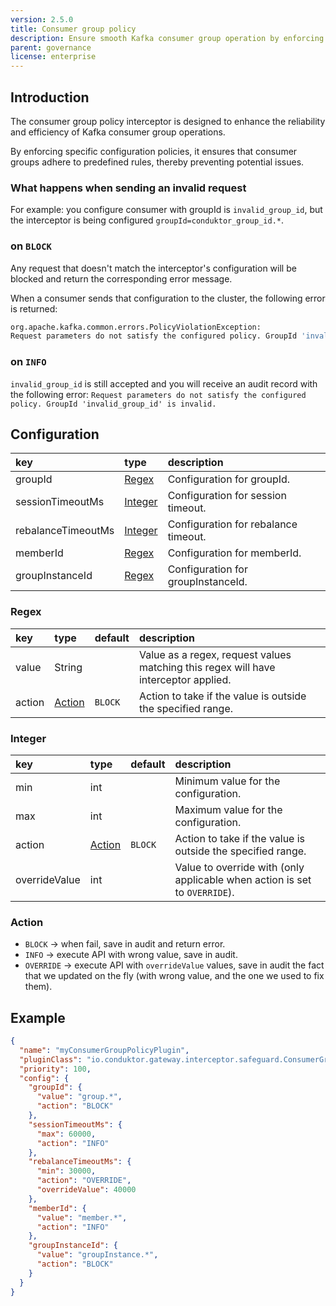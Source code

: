 ```yaml
---
version: 2.5.0
title: Consumer group policy
description: Ensure smooth Kafka consumer group operation by enforcing configuration policies.
parent: governance
license: enterprise
---
```


## Introduction

The consumer group policy interceptor is designed to enhance the reliability and efficiency of Kafka consumer group operations.

By enforcing specific configuration policies, it ensures that consumer groups adhere to predefined rules, thereby preventing potential issues.

### What happens when sending an invalid request

For example: you configure consumer with groupId is `invalid_group_id`, but the interceptor is being configured `groupId=conduktor_group_id.*`.

### on `BLOCK`

Any request that doesn't match the interceptor's configuration will be blocked and return the corresponding error message.

When a consumer sends that configuration to the cluster, the following error is returned:

```sh 
org.apache.kafka.common.errors.PolicyViolationException: 
Request parameters do not satisfy the configured policy. GroupId 'invalid_group_id' is invalid.`
```

### on `INFO`

`invalid_group_id` is still accepted and you will receive an audit record with the following error: `Request parameters do not satisfy the configured policy. GroupId 'invalid_group_id' is invalid.`

## Configuration

| key                | type                | description                          |
|:-------------------|:--------------------|:-------------------------------------|
| groupId            | [Regex](#regex)     | Configuration for groupId.           |
| sessionTimeoutMs   | [Integer](#integer) | Configuration for session timeout.   |
| rebalanceTimeoutMs | [Integer](#integer) | Configuration for rebalance timeout. |
| memberId           | [Regex](#regex)     | Configuration for memberId.          |
| groupInstanceId    | [Regex](#regex)     | Configuration for groupInstanceId.   |

### Regex

| key    | type              | default  | description                                                                         |
|:-------|:------------------|:---------|:------------------------------------------------------------------------------------|
| value  | String            |          | Value as a regex, request values matching this regex will have interceptor applied. |
| action | [Action](#action) | `BLOCK`  | Action to take if the value is outside the specified range.                         |

### Integer

| key           | type              | default | description                                                                |
|:--------------|:------------------|:--------|:---------------------------------------------------------------------------|
| min           | int               |         | Minimum value for the configuration.                                       |
| max           | int               |         | Maximum value for the configuration.                                       |
| action        | [Action](#action) | `BLOCK` | Action to take if the value is outside the specified range.                |
| overrideValue | int               |         | Value to override with (only applicable when action is set to `OVERRIDE`). |


### Action

- `BLOCK` → when fail, save in audit and return error.
- `INFO` → execute API with wrong value, save in audit.
- `OVERRIDE` → execute API with `overrideValue` values, save in audit the fact that we updated on the fly (with wrong value, and the one we used to fix them).

## Example

```json
{
  "name": "myConsumerGroupPolicyPlugin",
  "pluginClass": "io.conduktor.gateway.interceptor.safeguard.ConsumerGroupPolicyPlugin",
  "priority": 100,
  "config": {
    "groupId": {
      "value": "group.*",
      "action": "BLOCK"
    },
    "sessionTimeoutMs": {
      "max": 60000,
      "action": "INFO"
    },
    "rebalanceTimeoutMs": {
      "min": 30000,
      "action": "OVERRIDE",
      "overrideValue": 40000
    },
    "memberId": {
      "value": "member.*",
      "action": "INFO"
    },
    "groupInstanceId": {
      "value": "groupInstance.*",
      "action": "BLOCK"
    }
  }
}

```